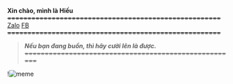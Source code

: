 **Xin chào, mình là Hiếu**
~~=====================================================~~
[Zalo](https://zalo.me/0965279041) [FB](https://fb.com/subway90.vn)
~~=====================================================~~
>***Nếu bạn đang buồn, thì hãy cười lên là được.***
~~=====================================================~~

!![meme](https://i.imgur.com/lVlPvCB.gif)
